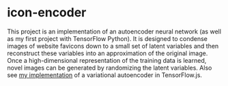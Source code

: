 # icon-encoder

This project is an implementation of an autoencoder neural network (as well as my first project with TensorFlow Python). It is designed to condense images of website favicons down to a small set of latent variables and then reconstruct these variables into an approximation of the original image. Once a high-dimensional representation of the training data is learned, novel images can be generated by randomizing the latent variables. Also see [my implementation](https://github.com/generic-github-user/TensorFlow.js-VAE) of a variational autoencoder in TensorFlow.js.
